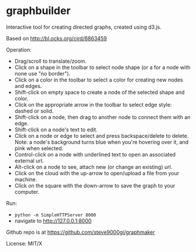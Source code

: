 graphbuilder
======================

Interactive tool for creating directed graphs, created using d3.js.

Based on http://bl.ocks.org/cjrd/6863459

Operation:

* Drag/scroll to translate/zoom.
* Click on a shape in the toolbar to select node shape (or a for a node with none use "no border").
* Click on a color in the toolbar to select a color for creating new nodes and edges.
* Shift-click on empty space to create a node of the selected shape and color.
* Click on the appropriate arrow in the toolbar to select edge style: dashed or solid.
* Shift-click on a node, then drag to another node to connect them with an edge.
* Shift-click on a node's text to edit.
* Click on a node or edge to select and press backspace/delete to delete. Note: a node's background
  turns blue when you're hovering over it, and pink when selected.
* Control-click on a node with underlined text to open an associated external url.
* Alt-click on a node to see, attach new (or change an existing) url.
* Click on the cloud with the up-arrow to open/upload a file from your machine.
* Click on the square with the down-arrow to save the graph to your computer.

Run:

* `python -m SimpleHTTPServer 8000`
* navigate to http://127.0.0.1:8000

Github repo is at https://github.com/steve9000gi/graphmaker

License: MIT/X







